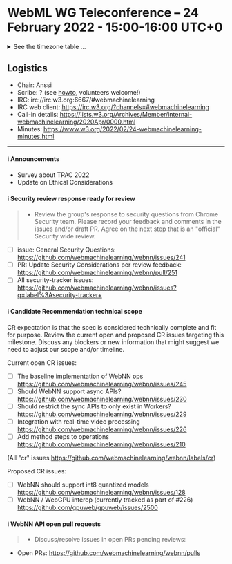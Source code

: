 # WebML WG Teleconference – 24 February 2022 - 15:00-16:00 UTC+0

<details><summary>See the timezone table ...</summary>
<table>
<tr><td> San Francisco (U.S.A. - California) <td> Thu, 24 February 2022 <td> 07:00 <td> UTC-8 hours
<tr><td> Boston (U.S.A. - Massachusetts) <td> Thu, 24 February 2022 <td> 10:00 <td> UTC-5 hours
<tr><td> London (United Kingdom - England) <td> Thu, 24 February 2022 <td> 15:00 <td> UTC+0 hours
<tr><td> Berlin (Germany) <td> Thu, 24 February 2022 <td> 16:00 <td> UTC+1 hours
<tr><td> Helsinki (Finland) <td> Thu, 24 February 2022 <td> 17:00 <td> UTC+2 hours
<tr><td> Shanghai (China) <td> Thu, 24 February 2022 <td> 23:00 <td> UTC+8 hours
<tr><td> Tokyo (Japan) <td> Fri, 25 February 2022 <td> 00:00 <td> UTC+9 hours
<tr><td> Corresponding UTC (GMT) <td> Thu, 24 February 2022 <td colspan=2> 15:00 UTC
</table>

Other locations: https://www.timeanddate.com/worldclock/fixedtime.html?iso=20220224T15
  </details>
  
## Logistics

* Chair: Anssi
* Scribe: ? (see [howto](https://github.com/webmachinelearning/meetings/blob/main/scribe-howto.md), volunteers welcome!)
* IRC: irc://irc.w3.org:6667/#webmachinelearning
* IRC web client: https://irc.w3.org/?channels=#webmachinelearning
* Call-in details: https://lists.w3.org/Archives/Member/internal-webmachinelearning/2020Apr/0000.html
* Minutes: https://www.w3.org/2022/02/24-webmachinelearning-minutes.html



---

#### ℹ️ Announcements

- Survey about TPAC 2022
- Update on Ethical Considerations

#### ℹ️ Security review response ready for review

>* Review the group's response to security questions from Chrome Security team. Please record your feedback and comments in the issues and/or draft PR. Agree on the next step that is an "official" Security wide review.

- [ ] issue: General Security Questions: https://github.com/webmachinelearning/webnn/issues/241
- [ ] PR: Update Security Considerations per review feedback: https://github.com/webmachinelearning/webnn/pull/251
- [ ] All security-tracker issues: https://github.com/webmachinelearning/webnn/issues?q=label%3Asecurity-tracker+

#### ℹ️ Candidate Recommendation technical scope

CR expectation is that the spec is considered technically complete and fit for purpose. Review the current open and proposed CR issues targeting this milestone. Discuss any blockers or new information that might suggest we need to adjust our scope and/or timeline.

Current open CR issues:
- [ ] The baseline implementation of WebNN ops https://github.com/webmachinelearning/webnn/issues/245
- [ ] Should WebNN support async APIs? https://github.com/webmachinelearning/webnn/issues/230
- [ ] Should restrict the sync APIs to only exist in Workers? https://github.com/webmachinelearning/webnn/issues/229
- [ ] Integration with real-time video processing https://github.com/webmachinelearning/webnn/issues/226
- [ ] Add method steps to operations https://github.com/webmachinelearning/webnn/issues/210

(All "cr" issues https://github.com/webmachinelearning/webnn/labels/cr)

Proposed CR issues:
- [ ] WebNN should support int8 quantized models https://github.com/webmachinelearning/webnn/issues/128
- [ ] WebNN / WebGPU interop (currently tracked as part of #226) https://github.com/gpuweb/gpuweb/issues/2500

#### ℹ️ WebNN API open pull requests

>* Discuss/resolve issues in open PRs pending reviews:

   - Open PRs: https://github.com/webmachinelearning/webnn/pulls
